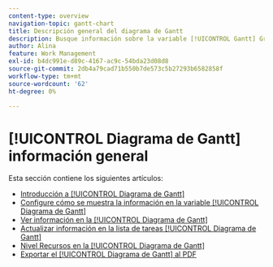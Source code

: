 ```yaml
---
content-type: overview
navigation-topic: gantt-chart
title: Descripción general del diagrama de Gantt
description: Busque información sobre la variable [!UICONTROL Gantt] Gráfico en los siguientes artículos.
author: Alina
feature: Work Management
exl-id: b4dc991e-d89c-4167-ac9c-54bda23d08d8
source-git-commit: 2db4a79cad71b550b7de573c5b27293b6582858f
workflow-type: tm+mt
source-wordcount: '62'
ht-degree: 0%

---
```


# [!UICONTROL Diagrama de Gantt] información general

Esta sección contiene los siguientes artículos:

* [Introducción a [!UICONTROL Diagrama de Gantt]](../../../manage-work/gantt-chart/use-the-gantt-chart/get-started-with-gantt.md)
* [Configure cómo se muestra la información en la variable [!UICONTROL Diagrama de Gantt]](../../../manage-work/gantt-chart/use-the-gantt-chart/configure-info-on-gantt-chart.md)
* [Ver información en la [!UICONTROL Diagrama de Gantt]](../../../manage-work/gantt-chart/use-the-gantt-chart/view-info-in-gantt.md)
* [Actualizar información en la lista de tareas [!UICONTROL Diagrama de Gantt]](../../../manage-work/gantt-chart/use-the-gantt-chart/update-info-task-list-gantt.md)
* [Nivel Recursos en la [!UICONTROL Diagrama de Gantt]](../../../manage-work/gantt-chart/use-the-gantt-chart/level-resources-in-gantt.md)
* [Exportar el [!UICONTROL Diagrama de Gantt] al PDF](../../../manage-work/gantt-chart/use-the-gantt-chart/export-gantt-chart-to-pdf.md)
